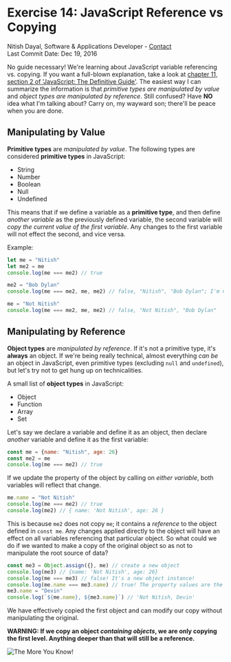 # Exercise 14: JavaScript Reference vs Copying
Nitish Dayal, Software & Applications Developer - [Contact](http://nitishdayal.me)  
Last Commit Date: Dec 19, 2016

No guide necessary! We're learning about JavaScript variable referencing vs.
  copying. If you want a full-blown explanation, take a look at [chapter 11, section
  2 of 'JavaScript: The Definitive Guide'](http://docstore.mik.ua/orelly/webprog/jscript/ch11_02.htm).
  The easiest way I can summarize the information is that _primitive types are
  manipulated by value_ and _object types are manipulated by reference_. Still confused?
  Have **NO** idea what I'm talking about? Carry on, my wayward son; there'll be peace
  when you are done.

## Manipulating by Value

**Primitive types** are _manipulated by value_. The following types are considered 
  **primitive types** in JavaScript:
- String
- Number
- Boolean
- Null
- Undefined

This means that if we define a variable as a **primitive type**, and then define
  _another variable_ as the previously defined variable, the second variable
  will _copy the current value of the first variable_. Any changes to the first
  variable will not effect the second, and vice versa.

Example:

```JavaScript
let me = "Nitish"
let me2 = me
console.log(me === me2) // true

me2 = "Bob Dylan"
console.log(me === me2, me, me2) // false, "Nitish", "Bob Dylan"; I'm not Bob Dylan

me = "Not Nitish"
console.log(me === me2, me, me2) // false, "Not Nitish", "Bob Dylan"
```

## Manipulating by Reference

**Object types** are _manipulated by reference_. If it's not a primitive type, it's
  **always** an object. If we're being really technical, almost everything _can be_ 
  an object in JavaScript, even primitive types (excluding `null` and `undefined`), but
  let's try not to get hung up on technicalities.

A small list of **object types** in JavaScript:
- Object
- Function
- Array
- Set

Let's say we declare a variable and define it as an object, then declare _another_
  variable and define it as the first variable:

```JavaScript
const me = {name: "Nitish", age: 26}
const me2 = me
console.log(me === me2) // true
```

If we update the property of the object by calling on _either variable_, both variables
  will reflect that change.

```JavaScript
me.name = "Not Nitish"
console.log(me === me2) // true
console.log(me2) // { name: 'Not Nitish', age: 26 }
```

This is because `me2` does not copy `me`; it contains a _reference_ to the object
  defined in `const me`. Any changes applied directly to the object will have an
  effect on all variables referencing that particular object. So what could we do
  if we wanted to make a copy of the original object so as not to manipulate the
  root source of data?

```JavaScript
const me3 = Object.assign({}, me) // create a new object
console.log(me3) // {name: 'Not Nitish', age: 26}
console.log(me === me3) // false! It's a new object instance!
console.log(me.name === me3.name) // true! The property values are the same!
me3.name = "Devin"
console.log(`${me.name}, ${me3.name}`) // 'Not Nitish, Devin'
```

We have effectively copied the first object and can modify our copy without
  manipulating the original.

**WARNING: If we copy an object _containing objects_, we are only copying
  the first level. Anything deeper than that will still be a reference.**

![The More You Know!](http://www.d-toolsblog.com/wp-content/uploads/2008/11/the_more_you_know2.jpg)
